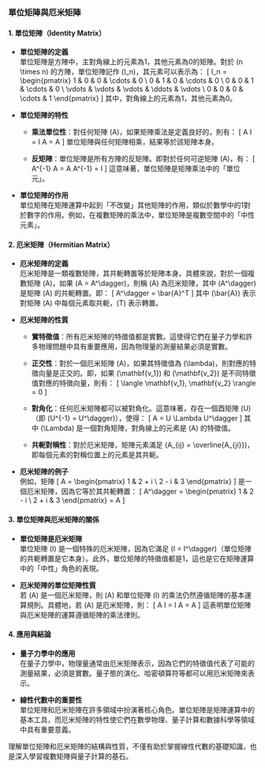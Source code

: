 ### **單位矩陣與厄米矩陣**

#### **1. 單位矩陣（Identity Matrix）**

- **單位矩陣的定義**  
  單位矩陣是方陣中，主對角線上的元素為1，其他元素為0的矩陣。對於 \(n \times n\) 的方陣，單位矩陣記作 \(I_n\)，其元素可以表示為：
  \[
  I_n = \begin{pmatrix}
  1 & 0 & 0 & \cdots & 0 \\
  0 & 1 & 0 & \cdots & 0 \\
  0 & 0 & 1 & \cdots & 0 \\
  \vdots & \vdots & \vdots & \ddots & \vdots \\
  0 & 0 & 0 & \cdots & 1
  \end{pmatrix}
  \]
  其中，對角線上的元素為1，其他元素為0。

- **單位矩陣的特性**
  - **乘法單位性**：對任何矩陣 \(A\)，如果矩陣乘法是定義良好的，則有：
    \[
    A I = I A = A
    \]
    單位矩陣與任何矩陣相乘，結果等於該矩陣本身。
  
  - **反矩陣**：單位矩陣是所有方陣的反矩陣。即對於任何可逆矩陣 \(A\)，有：
    \[
    A^{-1} A = A A^{-1} = I
    \]
    這意味著，單位矩陣是矩陣乘法中的「單位元」。

- **單位矩陣的作用**  
  單位矩陣在矩陣運算中起到「不改變」其他矩陣的作用，類似於數學中的1對於數字的作用。例如，在複數矩陣的乘法中，單位矩陣是複數空間中的「中性元素」。

#### **2. 厄米矩陣（Hermitian Matrix）**

- **厄米矩陣的定義**  
  厄米矩陣是一類複數矩陣，其共軛轉置等於矩陣本身。具體來說，對於一個複數矩陣 \(A\)，如果 \(A = A^\dagger\)，則稱 \(A\) 為厄米矩陣，其中 \(A^\dagger\) 是矩陣 \(A\) 的共軛轉置。即：
  \[
  A^\dagger = \bar{A}^T
  \]
  其中 \(\bar{A}\) 表示對矩陣 \(A\) 中每個元素取共軛，\(T\) 表示轉置。

- **厄米矩陣的性質**
  - **實特徵值**：所有厄米矩陣的特徵值都是實數。這使得它們在量子力學和許多物理問題中具有重要應用，因為物理量的測量結果必須是實數。
  
  - **正交性**：對於一個厄米矩陣 \(A\)，如果其特徵值為 \(\lambda\)，則對應的特徵向量是正交的。即，如果 \(\mathbf{v_1}\) 和 \(\mathbf{v_2}\) 是不同特徵值對應的特徵向量，則有：
    \[
    \langle \mathbf{v_1}, \mathbf{v_2} \rangle = 0
    \]

  - **對角化**：任何厄米矩陣都可以被對角化。這意味著，存在一個酉矩陣 \(U\)（即 \(U^{-1} = U^\dagger\)），使得：
    \[
    A = U \Lambda U^\dagger
    \]
    其中 \(\Lambda\) 是一個對角矩陣，對角線上的元素是 \(A\) 的特徵值。

  - **共軛對稱性**：對於厄米矩陣，矩陣元素滿足 \(A_{ij} = \overline{A_{ji}}\)，即每個元素的對稱位置上的元素是其共軛。

- **厄米矩陣的例子**  
  例如，矩陣
  \[
  A = \begin{pmatrix}
  1 & 2 + i \\
  2 - i & 3
  \end{pmatrix}
  \]
  是一個厄米矩陣，因為它等於其共軛轉置：
  \[
  A^\dagger = \begin{pmatrix}
  1 & 2 - i \\
  2 + i & 3
  \end{pmatrix}
  = A
  \]

#### **3. 單位矩陣與厄米矩陣的關係**

- **單位矩陣是厄米矩陣**  
  單位矩陣 \(I\) 是一個特殊的厄米矩陣，因為它滿足 \(I = I^\dagger\)（單位矩陣的共軛轉置是它本身）。此外，單位矩陣的特徵值都是1，這也是它在矩陣運算中的「中性」角色的表現。

- **厄米矩陣的單位矩陣性質**  
  若 \(A\) 是一個厄米矩陣，則 \(A\) 和單位矩陣 \(I\) 的乘法仍然遵循矩陣的基本運算規則。具體地，若 \(A\) 是厄米矩陣，則：
  \[
  A I = I A = A
  \]
  這表明單位矩陣與厄米矩陣的運算遵循矩陣的乘法律則。

#### **4. 應用與結論**

- **量子力學中的應用**  
  在量子力學中，物理量通常由厄米矩陣表示，因為它們的特徵值代表了可能的測量結果，必須是實數。量子態的演化、哈密頓算符等都可以用厄米矩陣來表示。
  
- **線性代數中的重要性**  
  單位矩陣和厄米矩陣在許多領域中扮演著核心角色。單位矩陣是矩陣運算中的基本工具，而厄米矩陣的特性使它們在數學物理、量子計算和數據科學等領域中具有重要意義。

理解單位矩陣和厄米矩陣的結構與性質，不僅有助於掌握線性代數的基礎知識，也是深入學習複數矩陣與量子計算的基石。